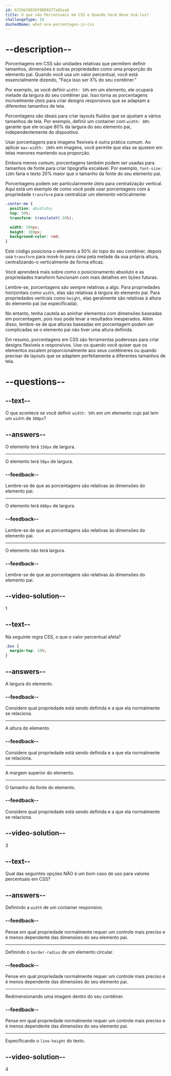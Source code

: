 ```yaml
---
id: 672bb7d659f0089377a91eab
title: O que são Percentuais em CSS e Quando Você Deve Usá-los?
challengeType: 19
dashedName: what-are-percentages-in-css
---
```


# --description--

Porcentagens em CSS são unidades relativas que permitem definir tamanhos, dimensões e outras propriedades como uma proporção do elemento pai. Quando você usa um valor percentual, você está essencialmente dizendo, "Faça isso ser X% do seu contêiner."

Por exemplo, se você definir `width: 50%` em um elemento, ele ocupará metade da largura do seu contêiner pai. Isso torna as porcentagens incrivelmente úteis para criar designs responsivos que se adaptam a diferentes tamanhos de tela.

Porcentagens são ideais para criar layouts fluidos que se ajustam a vários tamanhos de tela. Por exemplo, definir um container com `width: 80%` garante que ele ocupe 80% da largura do seu elemento pai, independentemente do dispositivo.

Usar porcentagens para imagens flexíveis é outra prática comum. Ao aplicar `max-width: 100%` em imagens, você permite que elas se ajustem em telas menores mantendo sua proporção.

Embora menos comum, porcentagens também podem ser usadas para tamanhos de fonte para criar tipografia escalável. Por exemplo, `font-size: 120%` faria o texto 20% maior que o tamanho da fonte do seu elemento pai.

Porcentagens podem ser particularmente úteis para centralização vertical. Aqui está um exemplo de como você pode usar porcentagens com a propriedade `transform` para centralizar um elemento verticalmente:

```css
.center-me {
  position: absolute;
  top: 50%;
  transform: translateY(-50%);

  width: 300px;
  height: 300px;
  background-color: red;
}
```

Este código posiciona o elemento a 50% do topo do seu contêiner, depois usa `transform` para movê-lo para cima pela metade da sua própria altura, centralizando-o verticalmente de forma eficaz.

Você aprenderá mais sobre como o posicionamento absoluto e as propriedades transform funcionam com mais detalhes em lições futuras. 

Lembre-se, porcentagens são sempre relativas a algo. Para propriedades horizontais como `width`, elas são relativas à largura do elemento pai. Para propriedades verticais como `height`, elas geralmente são relativas à altura do elemento pai (se especificada).

No entanto, tenha cautela ao aninhar elementos com dimensões baseadas em porcentagem, pois isso pode levar a resultados inesperados. Além disso, lembre-se de que alturas baseadas em porcentagem podem ser complicadas se o elemento pai não tiver uma altura definida.

Em resumo, porcentagens em CSS são ferramentas poderosas para criar designs flexíveis e responsivos. Use-os quando você quiser que os elementos escalem proporcionalmente aos seus contêineres ou quando precisar de layouts que se adaptem perfeitamente a diferentes tamanhos de tela.

# --questions--

## --text--

O que acontece se você definir `width: 50%` em um elemento cujo pai tem um `width` de `300px`?

## --answers--

O elemento terá `150px` de largura.

---

O elemento terá `50px` de largura.

### --feedback--

Lembre-se de que as porcentagens são relativas às dimensões do elemento pai.

---

O elemento terá `600px` de largura.

### --feedback--

Lembre-se de que as porcentagens são relativas às dimensões do elemento pai.

---

O elemento não terá largura.

### --feedback--

Lembre-se de que as porcentagens são relativas às dimensões do elemento pai.

## --video-solution--

1

## --text--

Na seguinte regra CSS, o que o valor percentual afeta?


```css
.box {
  margin-top: 10%;
}
```

## --answers--

A largura do elemento.

### --feedback--

Considere qual propriedade está sendo definida e a que ela normalmente se relaciona.

---

A altura do elemento.

### --feedback--

Considere qual propriedade está sendo definida e a que ela normalmente se relaciona.

---

A margem superior do elemento.

---

O tamanho da fonte do elemento.

### --feedback--

Considere qual propriedade está sendo definida e a que ela normalmente se relaciona.

## --video-solution--

3

## --text--

Qual das seguintes opções NÃO é um bom caso de uso para valores percentuais em CSS?

## --answers--

Definindo a `width` de um container responsivo.

### --feedback--

Pense em qual propriedade normalmente requer um controle mais preciso e é menos dependente das dimensões do seu elemento pai.

---

Definindo o `border-radius` de um elemento circular.

### --feedback--

Pense em qual propriedade normalmente requer um controle mais preciso e é menos dependente das dimensões do seu elemento pai.

---

Redimensionando uma imagem dentro do seu contêiner.

### --feedback--

Pense em qual propriedade normalmente requer um controle mais preciso e é menos dependente das dimensões do seu elemento pai.

---

Especificando o `line-height` do texto.

## --video-solution--

4
